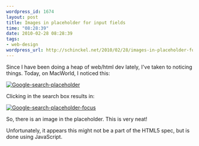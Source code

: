 ```yaml
--- 
wordpress_id: 1674
layout: post
title: Images in placeholder for input fields
time: "08:28:39"
date: 2010-02-28 08:28:39
tags: 
- web-design
wordpress_url: http://schinckel.net/2010/02/28/images-in-placeholder-for-input-fields/
---
```

Since I have been doing a heap of web/html dev lately, I've taken to noticing things. Today, on MacWorld, I noticed this:

[![Google-search-placeholder][1]][1]

Clicking in the search box results in:

[![Google-search-placeholder-focus][2]][2]

So, there is an image in the placeholder. This is very neat!

Unfortunately, it appears this might not be a part of the HTML5 spec, but is done using JavaScript.

   [1]: http://schinckel.net/images/Google-search-placeholder.png
   [2]: http://schinckel.net/images/Google-search-placeholder-focus.png

